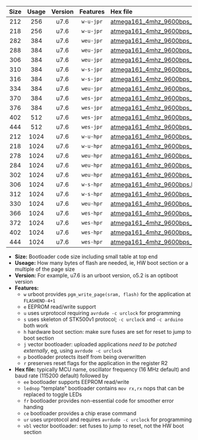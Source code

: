 |Size|Usage|Version|Features|Hex file|
|:-:|:-:|:-:|:-:|:--|
|212|256|u7.6|`w-u-jpr`|[atmega161_4mhz_9600bps_ur_vbl.hex](https://raw.githubusercontent.com/stefanrueger/urboot/main/bootloaders/atmega161/fcpu_4mhz/9600_bps/atmega161_4mhz_9600bps_ur_vbl.hex)|
|218|256|u7.6|`w-u-jpr`|[atmega161_4mhz_9600bps_lednop_ur_vbl.hex](https://raw.githubusercontent.com/stefanrueger/urboot/main/bootloaders/atmega161/fcpu_4mhz/9600_bps/atmega161_4mhz_9600bps_lednop_ur_vbl.hex)|
|282|384|u7.6|`weu-jpr`|[atmega161_4mhz_9600bps_ee_ur_vbl.hex](https://raw.githubusercontent.com/stefanrueger/urboot/main/bootloaders/atmega161/fcpu_4mhz/9600_bps/atmega161_4mhz_9600bps_ee_ur_vbl.hex)|
|288|384|u7.6|`weu-jpr`|[atmega161_4mhz_9600bps_ee_lednop_ur_vbl.hex](https://raw.githubusercontent.com/stefanrueger/urboot/main/bootloaders/atmega161/fcpu_4mhz/9600_bps/atmega161_4mhz_9600bps_ee_lednop_ur_vbl.hex)|
|306|384|u7.6|`weu-jpr`|[atmega161_4mhz_9600bps_ee_lednop_fr_ur_vbl.hex](https://raw.githubusercontent.com/stefanrueger/urboot/main/bootloaders/atmega161/fcpu_4mhz/9600_bps/atmega161_4mhz_9600bps_ee_lednop_fr_ur_vbl.hex)|
|310|384|u7.6|`w-s-jpr`|[atmega161_4mhz_9600bps_vbl.hex](https://raw.githubusercontent.com/stefanrueger/urboot/main/bootloaders/atmega161/fcpu_4mhz/9600_bps/atmega161_4mhz_9600bps_vbl.hex)|
|316|384|u7.6|`w-s-jpr`|[atmega161_4mhz_9600bps_lednop_vbl.hex](https://raw.githubusercontent.com/stefanrueger/urboot/main/bootloaders/atmega161/fcpu_4mhz/9600_bps/atmega161_4mhz_9600bps_lednop_vbl.hex)|
|334|384|u7.6|`weu-jpr`|[atmega161_4mhz_9600bps_ee_lednop_fr_ce_ur_vbl.hex](https://raw.githubusercontent.com/stefanrueger/urboot/main/bootloaders/atmega161/fcpu_4mhz/9600_bps/atmega161_4mhz_9600bps_ee_lednop_fr_ce_ur_vbl.hex)|
|370|384|u7.6|`wes-jpr`|[atmega161_4mhz_9600bps_ee_vbl.hex](https://raw.githubusercontent.com/stefanrueger/urboot/main/bootloaders/atmega161/fcpu_4mhz/9600_bps/atmega161_4mhz_9600bps_ee_vbl.hex)|
|376|384|u7.6|`wes-jpr`|[atmega161_4mhz_9600bps_ee_lednop_vbl.hex](https://raw.githubusercontent.com/stefanrueger/urboot/main/bootloaders/atmega161/fcpu_4mhz/9600_bps/atmega161_4mhz_9600bps_ee_lednop_vbl.hex)|
|402|512|u7.6|`wes-jpr`|[atmega161_4mhz_9600bps_ee_lednop_fr_vbl.hex](https://raw.githubusercontent.com/stefanrueger/urboot/main/bootloaders/atmega161/fcpu_4mhz/9600_bps/atmega161_4mhz_9600bps_ee_lednop_fr_vbl.hex)|
|444|512|u7.6|`wes-jpr`|[atmega161_4mhz_9600bps_ee_lednop_fr_ce_vbl.hex](https://raw.githubusercontent.com/stefanrueger/urboot/main/bootloaders/atmega161/fcpu_4mhz/9600_bps/atmega161_4mhz_9600bps_ee_lednop_fr_ce_vbl.hex)|
|212|1024|u7.6|`w-u-hpr`|[atmega161_4mhz_9600bps_ur.hex](https://raw.githubusercontent.com/stefanrueger/urboot/main/bootloaders/atmega161/fcpu_4mhz/9600_bps/atmega161_4mhz_9600bps_ur.hex)|
|218|1024|u7.6|`w-u-hpr`|[atmega161_4mhz_9600bps_lednop_ur.hex](https://raw.githubusercontent.com/stefanrueger/urboot/main/bootloaders/atmega161/fcpu_4mhz/9600_bps/atmega161_4mhz_9600bps_lednop_ur.hex)|
|278|1024|u7.6|`weu-hpr`|[atmega161_4mhz_9600bps_ee_ur.hex](https://raw.githubusercontent.com/stefanrueger/urboot/main/bootloaders/atmega161/fcpu_4mhz/9600_bps/atmega161_4mhz_9600bps_ee_ur.hex)|
|284|1024|u7.6|`weu-hpr`|[atmega161_4mhz_9600bps_ee_lednop_ur.hex](https://raw.githubusercontent.com/stefanrueger/urboot/main/bootloaders/atmega161/fcpu_4mhz/9600_bps/atmega161_4mhz_9600bps_ee_lednop_ur.hex)|
|302|1024|u7.6|`weu-hpr`|[atmega161_4mhz_9600bps_ee_lednop_fr_ur.hex](https://raw.githubusercontent.com/stefanrueger/urboot/main/bootloaders/atmega161/fcpu_4mhz/9600_bps/atmega161_4mhz_9600bps_ee_lednop_fr_ur.hex)|
|306|1024|u7.6|`w-s-hpr`|[atmega161_4mhz_9600bps.hex](https://raw.githubusercontent.com/stefanrueger/urboot/main/bootloaders/atmega161/fcpu_4mhz/9600_bps/atmega161_4mhz_9600bps.hex)|
|312|1024|u7.6|`w-s-hpr`|[atmega161_4mhz_9600bps_lednop.hex](https://raw.githubusercontent.com/stefanrueger/urboot/main/bootloaders/atmega161/fcpu_4mhz/9600_bps/atmega161_4mhz_9600bps_lednop.hex)|
|330|1024|u7.6|`weu-hpr`|[atmega161_4mhz_9600bps_ee_lednop_fr_ce_ur.hex](https://raw.githubusercontent.com/stefanrueger/urboot/main/bootloaders/atmega161/fcpu_4mhz/9600_bps/atmega161_4mhz_9600bps_ee_lednop_fr_ce_ur.hex)|
|366|1024|u7.6|`wes-hpr`|[atmega161_4mhz_9600bps_ee.hex](https://raw.githubusercontent.com/stefanrueger/urboot/main/bootloaders/atmega161/fcpu_4mhz/9600_bps/atmega161_4mhz_9600bps_ee.hex)|
|372|1024|u7.6|`wes-hpr`|[atmega161_4mhz_9600bps_ee_lednop.hex](https://raw.githubusercontent.com/stefanrueger/urboot/main/bootloaders/atmega161/fcpu_4mhz/9600_bps/atmega161_4mhz_9600bps_ee_lednop.hex)|
|402|1024|u7.6|`wes-hpr`|[atmega161_4mhz_9600bps_ee_lednop_fr.hex](https://raw.githubusercontent.com/stefanrueger/urboot/main/bootloaders/atmega161/fcpu_4mhz/9600_bps/atmega161_4mhz_9600bps_ee_lednop_fr.hex)|
|444|1024|u7.6|`wes-hpr`|[atmega161_4mhz_9600bps_ee_lednop_fr_ce.hex](https://raw.githubusercontent.com/stefanrueger/urboot/main/bootloaders/atmega161/fcpu_4mhz/9600_bps/atmega161_4mhz_9600bps_ee_lednop_fr_ce.hex)|

- **Size:** Bootloader code size including small table at top end
- **Useage:** How many bytes of flash are needed, ie, HW boot section or a multiple of the page size
- **Version:** For example, u7.6 is an urboot version, o5.2 is an optiboot version
- **Features:**
  + `w` urboot provides `pgm_write_page(sram, flash)` for the application at `FLASHEND-4+1`
  + `e` EEPROM read/write support
  + `u` uses urprotocol requiring `avrdude -c urclock` for programming
  + `s` uses skeleton of STK500v1 protocol; `-c urclock` and `-c arduino` both work
  + `h` hardware boot section: make sure fuses are set for reset to jump to boot section
  + `j` vector bootloader: uploaded applications *need to be patched externally*, eg, using `avrdude -c urclock`
  + `p` bootloader protects itself from being overwritten
  + `r` preserves reset flags for the application in the register R2
- **Hex file:** typically MCU name, oscillator frequency (16 MHz default) and baud rate (115200 default) followed by
  + `ee` bootloader supports EEPROM read/write
  + `lednop` "template" bootloader contains `mov rx,rx` nops that can be replaced to toggle LEDs
  + `fr` bootloader provides non-essential code for smoother error handing
  + `ce` bootloader provides a chip erase command
  + `ur` uses urprotocol and requires `avrdude -c urclock` for programming
  + `vbl` vector bootloader: set fuses to jump to reset, not the HW boot section
